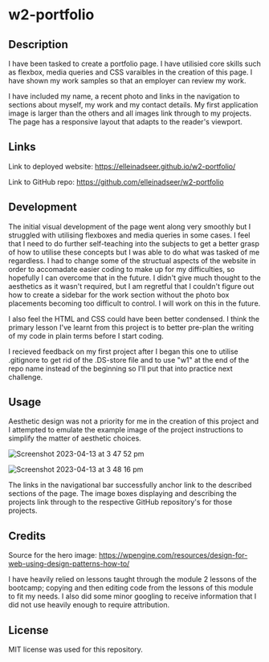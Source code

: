 # w2-portfolio

## Description

I have been tasked to create a portfolio page. I have utilisied core skills such as flexbox, media queries and CSS varaibles in the creation of this page. I have shown my work samples so that an employer can review my work.

I have included my name, a recent photo and links in the navigation to sections about myself, my work and my contact details. My first application image is larger than the others and all images link through to my projects. The page has a responsive layout that adapts to the reader's viewport. 

## Links

Link to deployed website:
https://elleinadseer.github.io/w2-portfolio/

Link to GitHub repo: 
https://github.com/elleinadseer/w2-portfolio

## Development

The initial visual development of the page went along very smoothly but I struggled with utilising flexboxes and media queries in some cases. I feel that I need to do further self-teaching into the subjects to get a better grasp of how to utilise these concepts but I was able to do what was tasked of me regardless. I had to change some of the structual aspects of the website in order to accomadate easier coding to make up for my difficulties, so hopefully I can overcome that in the future. I didn't give much thought to the aesthetics as it wasn't required, but I am regretful that I couldn't figure out how to create a sidebar for the work section without the photo box placements becoming too difficult to control. I will work on this in the future. 

I also feel the HTML and CSS could have been better condensed. I think the primary lesson I've learnt from this project is to better pre-plan the writing of my code in plain terms before I start coding.

I recieved feedback on my first project after I began this one to utilise .gitignore to get rid of the .DS-store file and to use "w1" at the end of the repo name instead of the beginning so I'll put that into practice next challenge.

## Usage

Aesthetic design was not a priority for me in the creation of this project and I attempted to emulate the example image of the project instructions to simplify the matter of aesthetic choices. 

![Screenshot 2023-04-13 at 3 47 52 pm](https://user-images.githubusercontent.com/126515415/231797917-b45aa538-d009-4653-a22e-4d65654dfd7a.png)

![Screenshot 2023-04-13 at 3 48 16 pm](https://user-images.githubusercontent.com/126515415/231797714-3bf9f231-a40c-4d7e-a5ad-3e4e05c93ff0.png)

The links in the navigational bar successfully anchor link to the described sections of the page. The image boxes displaying and describing the projects link through to the respective GitHub repository's for those projects.

## Credits

Source for the hero image:
https://wpengine.com/resources/design-for-web-using-design-patterns-how-to/

I have heavily relied on lessons taught through the module 2 lessons of the bootcamp; copying and then editing code from the lessons of this module to fit my needs. I also did some minor googling to receive information that I did not use heavily enough to require attribution. 

## License

MIT license was used for this repository. 
